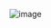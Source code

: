 
![image](https://user-images.githubusercontent.com/72005563/197673448-04c07e26-d3ff-4314-a306-d1d2bdd1387d.png)
